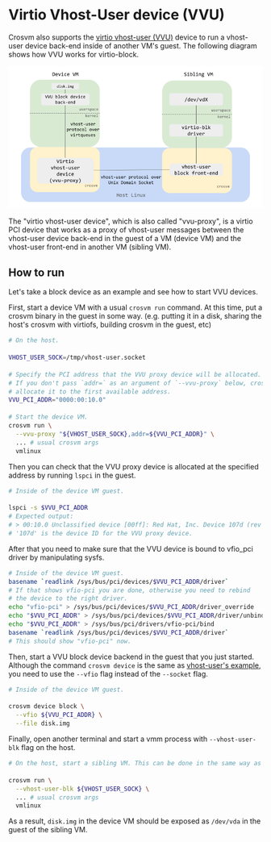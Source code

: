# Virtio Vhost-User device (VVU)

Crosvm also supports the [virtio vhost-user (VVU)] device to run a vhost-user device back-end inside
of another VM's guest. The following diagram shows how VVU works for virtio-block.

<!-- Image from https://docs.google.com/presentation/d/1s6wH5L_F8NNiXls5UgWbD34jtBmijoZuiyLu76Fc2NM/edit#slide=id.g12aad4d534e_0_4 -->

![vvu diagram](images/vvu.png)

The "virtio vhost-user device", which is also called "vvu-proxy", is a virtio PCI device that works
as a proxy of vhost-user messages between the vhost-user device back-end in the guest of a VM
(device VM) and the vhost-user front-end in another VM (sibling VM).

## How to run

Let's take a block device as an example and see how to start VVU devices.

First, start a device VM with a usual `crosvm run` command. At this time, put a crosvm binary in the
guest in some way. (e.g. putting it in a disk, sharing the host's crosvm with virtiofs, building
crosvm in the guest, etc)

```sh
# On the host.

VHOST_USER_SOCK=/tmp/vhost-user.socket

# Specify the PCI address that the VVU proxy device will be allocated.
# If you don't pass `addr=` as an argument of `--vvu-proxy` below, crosvm will
# allocate it to the first available address.
VVU_PCI_ADDR="0000:00:10.0"

# Start the device VM.
crosvm run \
  --vvu-proxy "${VHOST_USER_SOCK},addr=${VVU_PCI_ADDR}" \
  ... # usual crosvm args
  vmlinux
```

Then you can check that the VVU proxy device is allocated at the specified address by running
`lspci` in the guest.

```sh
# Inside of the device VM guest.

lspci -s $VVU_PCI_ADDR
# Expected output:
# > 00:10.0 Unclassified device [00ff]: Red Hat, Inc. Device 107d (rev 01)
# '107d' is the device ID for the VVU proxy device.
```

After that you need to make sure that the VVU device is bound to vfio_pci driver by manipulating
sysfs.

```sh
# Inside of the device VM guest.
basename `readlink /sys/bus/pci/devices/$VVU_PCI_ADDR/driver`
# If that shows vfio-pci you are done, otherwise you need to rebind
# the device to the right driver.
echo "vfio-pci" > /sys/bus/pci/devices/$VVU_PCI_ADDR/driver_override
echo "$VVU_PCI_ADDR" > /sys/bus/pci/devices/$VVU_PCI_ADDR/driver/unbind
echo "$VVU_PCI_ADDR" > /sys/bus/pci/drivers/vfio-pci/bind
basename `readlink /sys/bus/pci/devices/$VVU_PCI_ADDR/driver`
# This should show "vfio-pci" now.
```

Then, start a VVU block device backend in the guest that you just started. Although the command
`crosvm device` is the same as [vhost-user's example](./vhost_user.md), you need to use the `--vfio`
flag instead of the `--socket` flag.

```sh
# Inside of the device VM guest.

crosvm device block \
  --vfio ${VVU_PCI_ADDR} \
  --file disk.img
```

Finally, open another terminal and start a vmm process with `--vhost-user-blk` flag on the host.

```sh
# On the host, start a sibling VM. This can be done in the same way as the vhost-user block front-end.

crosvm run \
  --vhost-user-blk ${VHOST_USER_SOCK} \
  ... # usual crosvm args
  vmlinux
```

As a result, `disk.img` in the device VM should be exposed as `/dev/vda` in the guest of the sibling
VM.

[virtio vhost-user (vvu)]: https://wiki.qemu.org/Features/VirtioVhostUser
